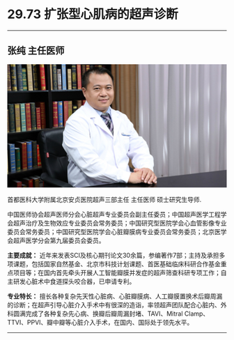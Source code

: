 # 29.73 扩张型心肌病的超声诊断

---

## 张纯 主任医师

![1686203126596](image/c29_073/1686203126596.png)

首都医科大学附属北京安贞医院超声三部主任 主任医师 硕士研究生导师.

中国医师协会超声医师分会心脏超声专业委员会副主任委员；中国超声医学工程学会超声治疗及生物效应专业委员会常务委员；中国研究型医院学会心血管影像专业委员会常务委员；中国研究型医院学会心脏瓣膜病专业委员会常务委员；北京医学会超声医学分会第九届委员会委员。

**主要成就：** 近年来发表SCI及核心期刊论文30余篇，参编著作7部；主持及承担多项课题，包括国家自然基金、北京市科技计划课题、首医基础临床科研合作基金重点项目等；在国内首先牵头开展人工智能瓣膜并发症的超声筛查科研专项工作；自主研发心脏术中食道探头咬合器，已申请专利。

**专业特长：** 擅长各种复杂先天性心脏病、心脏瓣膜病、人工瓣膜置换术后瓣周漏的诊断；在超声引导心脏介入手术中有很深的造诣，率领超声团队配合心脏内、外科圆满完成了各种复杂先心病、换瓣后瓣周漏封堵、TAVI、Mitral Clamp、TTVI、PPVI、瓣中瓣等心脏介入手术，在国内、国际处于领先水平。

---
